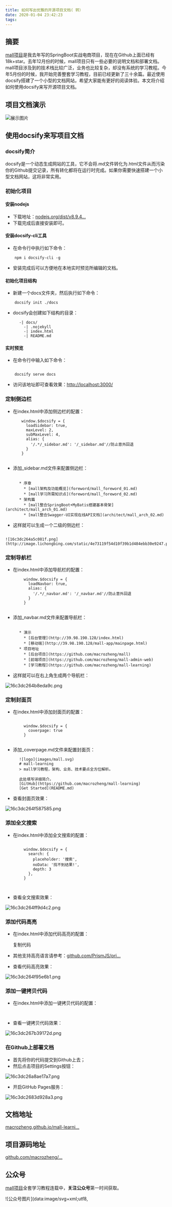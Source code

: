 ```yaml
---
title: 如何写出优雅的开源项目文档( 转）
date: 2020-01-04 23:42:23
tags:
---
```

摘要
--

[mall项目](https://github.com/macrozheng/mall)是我去年写的SpringBoot实战电商项目，现在在Github上面已经有18k+star。去年12月份的时候，mall项目只有一些必要的说明文档和部署文档。mall项目涉及到的技术栈比较广泛，业务也比较复杂，却没有系统的学习教程。今年5月份的时候，我开始完善整套学习教程，目前已经更新了三十余篇。最近使用docsify搭建了一个小型的文档网站，希望大家能有更好的阅读体验。本文将介绍如何使用docsify来写开源项目文档。

项目文档演示
------

![展示图片](https://user-gold-cdn.xitu.io/2019/7/29/16c3dc26495db1db?imageslim)

使用docsify来写项目文档
---------------

### docsify简介

docsify是一个动态生成网站的工具，它不会将.md文件转化为.html文件从而污染你的Github提交记录，所有转化都将在运行时完成。如果你需要快速搭建一个小型文档网站，这将非常实用。

### 初始化项目

#### 安装nodejs

*   下载地址：[nodejs.org/dist/v8.9.4…](https://nodejs.org/dist/v8.9.4/node-v8.9.4-x64.msi)
*   下载完成后直接安装即可。

#### 安装docsify-cli工具

*   在命令行中执行如下命令：
```
    npm i docsify-cli -g
```

*   安装完成后可以方便地在本地实时预览所编辑的文档。

#### 初始化项目结构

*   新建一个docs文件夹，然后执行如下命令：
```
    docsify init ./docs
```

*   docsify会创建如下结构的目录：
```
      -| docs/
        -| .nojekyll
        -| index.html
        -| README.md
```

#### 实时预览

*   在命令行中输入如下命令：
```

    docsify serve docs
```

*   访问该地址即可查看效果：[http://localhost:3000/](http://localhost:3000/)

### 定制侧边栏

*   在index.html中添加侧边栏的配置：

 ```     
        window.$docsify = {
          loadSidebar: true,
          maxLevel: 2,
          subMaxLevel: 4,
          alias: {
            '/.*/_sidebar.md': '/_sidebar.md'//防止意外回退
          }
        }
      
```
*   添加_sidebar.md文件来配置侧边栏：

```

      * 序章
        * [mall架构及功能概览](foreword/mall_foreword_01.md)
        * [mall学习所需知识点](foreword/mall_foreword_02.md)
      * 架构篇
        * [mall整合SpringBoot+MyBatis搭建基本骨架](architect/mall_arch_01.md)
        * [mall整合Swagger-UI实现在线API文档](architect/mall_arch_02.md)
```

*   这样就可以生成一个二级的侧边栏：

```

![16c3dc264a5c081f.png](http://image.lichongbing.com/static/4e73119f54d10f39b1d484ebb30e9247.png)
```
### 定制导航栏

*   在index.html中添加导航栏的配置：

```     
        window.$docsify = {
          loadNavbar: true,
          alias: {
            '/.*/_navbar.md': '/_navbar.md'//防止意外回退
          }
        }
      
```

*   添加_navbar.md文件来配置导航栏：

```

      * 演示
        * [后台管理](http://39.98.190.128/index.html)
        * [移动端](http://39.98.190.128/mall-app/mainpage.html)
      * 项目地址
        * [后台项目](https://github.com/macrozheng/mall)
        * [前端项目](https://github.com/macrozheng/mall-admin-web)
        * [学习教程](https://github.com/macrozheng/mall-learning)
```

*   这样就可以在右上角生成两个导航栏：

![16c3dc264b8eda9c.png](http://image.lichongbing.com/static/657f9bb9a3125cc78bf7505e59badcbe.png)
### 定制封面页

*   在index.html中添加封面页的配置：

```
      
        window.$docsify = {
          coverpage: true
        }
      
```

*   添加_coverpage.md文件来配置封面页：

```
      ![logo](images/mall.svg)
      # mall-learning
      > mall学习教程，架构、业务、技术要点全方位解析。
    
      此处填写详细简介。
      [GitHub](https://github.com/macrozheng/mall-learning)
      [Get Started](README.md)
```

*   查看封面页效果：

![16c3dc264f587585.png](http://image.lichongbing.com/static/e2693dbced9b2cf40d29a07059e98129.png)

### 添加全文搜索

*   在index.html中添加全文搜索的配置：

```
      
        window.$docsify = {
          search: {
            placeholder: '搜索',
            noData: '找不到结果!',
            depth: 3
          },
        }
      
      
```

*   查看全文搜索效果：

![16c3dc264ff9d4c2.png](http://image.lichongbing.com/static/c75bfa0eff72125b995cf3f5978d0374.png)

### 添加代码高亮

*   在index.html中添加代码高亮的配置：




    复制代码

*   其他支持高亮语言请参考：[github.com/PrismJS/pri…](https://github.com/PrismJS/prism/tree/gh-pages/components)
*   查看代码高亮效果：

![16c3dc264f95e6b1.png](http://image.lichongbing.com/static/bf101f1447bdd37cec77420b18c460c9.png)

### 添加一键拷贝代码

*   在index.html中添加一键拷贝代码的配置：
```
      
```

*   查看一键拷贝代码效果：

![16c3dc267b39172d.png](http://image.lichongbing.com/static/f4e22bae7a0d7921bb70c08469c2c226.png)

### 在Github上部署文档

*   首先将你的代码提交到Github上去；
*   然后点击项目的Settings按钮：

![16c3dc26a8ae17a7.png](http://image.lichongbing.com/static/018a7151952a650911cb03bdf3eaf235.png)

*   开启GitHub Pages服务：

![16c3dc2683d928a3.png](http://image.lichongbing.com/static/feaaf27d9a7bb2e792be3ad73d4cb9fa.png)

文档地址
----

[macrozheng.github.io/mall-learni…](https://macrozheng.github.io/mall-learning/)

项目源码地址
------

[github.com/macrozheng/…](https://github.com/macrozheng/mall-learning)

公众号
---

[mall项目](https://github.com/macrozheng/mall)全套学习教程连载中，**关注公众号**第一时间获取。

![公众号图片](data:image/svg+xml;utf8,<?xml version="1.0"?><svg xmlns="http://www.w3.org/2000/svg" version="1.1" width="258" height="258"></svg>)


